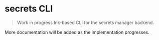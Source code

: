 # secrets CLI

> Work in progress Ink-based CLI for the secrets manager backend.

More documentation will be added as the implementation progresses.
